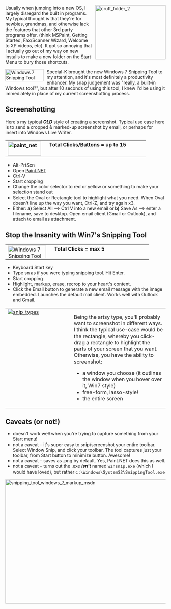 <!--Title:"Neat Windows 7 Productivity Enhancer – Snipping Tool", PublishedOn:"2009-11-10T04:34:22", Intro:"Usually when jumping into a new OS, I largely disregard the built in programs. My typical thought is" -->

<span>
  <p>
    <img style="border-right-width: 0px; margin: 0px 0px 0px 10px; display: inline; border-top-width: 0px; border-bottom-width: 0px; border-left-width: 0px" title="cruft_folder_2" border="0" alt="cruft_folder_2" align="right" src="http://devtxt.com/blog/blogimg/NeatWin7ProductivityEnhancer_7A4C/cruft_folder_2.png" width="221" height="170" />Usually when jumping into a new OS, I largely disregard the built in programs. My typical thought is that they're for newbies, grandmas, and otherwise lack the features that other 3rd party programs offer. (think MSPaint, Getting Started, Fax/Scanner Wizard, Welcome to XP videos, etc). It got so annoying that I actually go out of my way on new installs to make a new folder on the Start Menu to bury those shortcuts.</p>
  <p>
    <img style="border-right-width: 0px; margin: 0px 10px 0px 0px; display: inline; border-top-width: 0px; border-bottom-width: 0px; border-left-width: 0px" title="Windows 7 Snipping Tool" border="0" alt="Windows 7 Snipping Tool" align="left" src="http://devtxt.com/blog/blogimg/NeatWin7ProductivityEnhancer_7A4C/Windows7SnippingTool.png" width="120" height="39" /> Special-K  brought the new Windows 7 Snipping Tool to my attention, and it's most definitely a productivity enhancer. My snap judgement was "really, a built-in Windows tool?", but after 10 seconds of using this tool, I knew I'd be using it immediately in place of my current screenshotting process.</p>
  <h2>Screenshotting</h2>
  <p>Here's my typical <em><strong>OLD</strong></em> style of creating a screenshot. Typical use case here is to send a cropped &amp; marked-up screenshot by email, or perhaps for insert into Windows Live Writer.</p>
  <table border="0" cellspacing="0" cellpadding="2" width="400">
    <tbody>
      <tr>
        <td valign="top" width="105">
          <strong>
            <img style="border-right-width: 0px; margin: 0px 10px 0px 0px; display: inline; border-top-width: 0px; border-bottom-width: 0px; border-left-width: 0px" title="paint_net" border="0" alt="paint_net" align="left" src="http://devtxt.com/blog/blogimg/NeatWin7ProductivityEnhancer_7A4C/paint_net.png" width="104" height="45" />
          </strong>
        </td>
        <td valign="top" width="295">
          <strong>Total Clicks/Buttons = up to 15</strong>
        </td>
      </tr>
    </tbody>
  </table>
  <p>
    <strong></strong>
  </p>
  <ul>
    <li>Alt-PrtScn </li>
    <li>Open <a href="http://www.getpaint.net/features.html">Paint.NET</a></li>
    <li>Ctrl-V </li>
    <li>Start cropping </li>
    <li>Change the color selector to red or yellow or something to make your selection stand out </li>
    <li>Select the Oval or Rectangle tool to highlight what you need. When Oval doesn't line up the way you want, Ctrl-Z, and try again x3. </li>
    <li>Either: <strong>a)</strong> Select All –&gt; Ctrl V into a new email or<strong> b)</strong> Save As –&gt; enter a filename, save to desktop. Open email client (Gmail or Outlook), and attach to email as attachment. </li>
  </ul>
  <h2>Stop the Insanity with Win7's Snipping Tool</h2>
  <p></p>
  <table border="0" cellspacing="0" cellpadding="2" width="400">
    <tbody>
      <tr>
        <td valign="top" width="110">
          <img style="border-right-width: 0px; margin: 0px 10px 0px 0px; display: inline; border-top-width: 0px; border-bottom-width: 0px; border-left-width: 0px" title="Windows 7 Snipping Tool" border="0" alt="Windows 7 Snipping Tool" align="left" src="http://devtxt.com/blog/blogimg/NeatWin7ProductivityEnhancer_7A4C/Windows7SnippingTool.png" width="120" height="39" />
        </td>
        <td valign="top" width="290">
          <strong>Total Clicks = max 5</strong>
        </td>
      </tr>
    </tbody>
  </table>
  <p>
    <strong></strong>
  </p>
  <ul>
    <li>Keyboard Start key </li>
    <li>Type sn as if you were typing snipping tool. Hit Enter. </li>
    <li>Start cropping </li>
    <li>Highlight, markup, erase, recrop to your heart's content. </li>
    <li>Click the Email button to generate a new email message with the image embedded. Launches the default mail client. Works well with Outlook and Gmail. </li>
  </ul>
  <table border="0" cellspacing="0" cellpadding="2" width="100%">
    <tbody>
      <tr>
        <td valign="top" width="255">
          <a href="http://devtxt.com/blog/blogimg/NeatWin7ProductivityEnhancer_7A4C/snip_types.png">
            <img style="border-right-width: 0px; display: inline; border-top-width: 0px; border-bottom-width: 0px; border-left-width: 0px" title="snip_types" border="0" alt="snip_types" src="http://devtxt.com/blog/blogimg/NeatWin7ProductivityEnhancer_7A4C/snip_types_thumb.png" />
          </a>
        </td>
        <td valign="top" width="391">
          <p>Being the artsy type, you'll probably want to screenshot in different ways. I think the typical use-case would be the rectangle, whereby you click-drag a rectangle to highlight the parts of your screen that you want. Otherwise, you have the ability to screenshot:</p>
          <ul>
            <li>a window you choose (it outlines the window when you hover over it, Win7 style) </li>
            <li>free-form, lasso-style! </li>
            <li>the entire screen </li>
          </ul>
        </td>
      </tr>
    </tbody>
  </table>
  <h2></h2>
  <h2>Caveats (or not!)</h2>
  <ul>
    <li>doesn't work <strike>well</strike> when you're trying to capture something from your Start menu! </li>
    <li>not a caveat – it's super easy to snip/screenshot your entire toolbar. Select Window Snip, and click your toolbar. The tool captures just your toolbar, from Start button to minimize button. Awesome! </li>
    <li>not a caveat – saves as .png by default. Yes, Paint.NET does this as well.</li>
    <li>not a caveat – turns out the .exe <em><strong>isn't</strong></em> named <font size="2" face="Courier New">winsnip.exe</font> (which I would have loved), but rather <font size="2" face="Courier New">c:\Windows\System32\SnippingTool.exe</font></li>
  </ul>
  <p />
  <p />
  <p>
    <a href="http://devtxt.com/blog/blogimg/NeatWin7ProductivityEnhancer_7A4C/snipping_tool_windows_7_markup_msdn.png">
      <img style="border-bottom: 0px; border-left: 0px; display: inline; border-top: 0px; border-right: 0px" title="snipping_tool_windows_7_markup_msdn" border="0" alt="snipping_tool_windows_7_markup_msdn" src="http://devtxt.com/blog/blogimg/NeatWin7ProductivityEnhancer_7A4C/snipping_tool_windows_7_markup_msdn_thumb.png" width="644" height="391" />
    </a>
  </p>
</span>